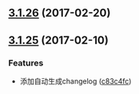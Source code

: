 <a name="3.1.26"></a>
## [3.1.26](https://github.com/iuap-design/kero-fetch/compare/v3.1.25...v3.1.26) (2017-02-20)



<a name="3.1.25"></a>
## [3.1.25](https://github.com/iuap-design/kero-fetch/compare/c83c4fc...v3.1.25) (2017-02-10)


### Features

* 添加自动生成changelog ([c83c4fc](https://github.com/iuap-design/kero-fetch/commit/c83c4fc))



